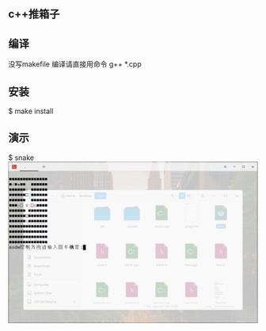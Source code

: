 ## c++推箱子

## 编译
没写makefile 编译请直接用命令
g++ *.cpp

## 安装
$ make install
## 演示
$ snake
![](readme_img/prtsc.gif)

